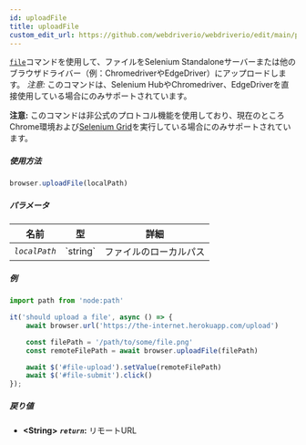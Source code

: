```yaml
---
id: uploadFile
title: uploadFile
custom_edit_url: https://github.com/webdriverio/webdriverio/edit/main/packages/webdriverio/src/commands/browser/uploadFile.ts
---
```


[`file`](https://webdriver.io/docs/api/selenium#file)コマンドを使用して、ファイルをSelenium Standaloneサーバーまたは他のブラウザドライバー（例：ChromedriverやEdgeDriver）にアップロードします。
_注意:_ このコマンドは、Selenium HubやChromedriver、EdgeDriverを直接使用している場合にのみサポートされています。

__注意:__ このコマンドは非公式のプロトコル機能を使用しており、現在のところChrome環境および[Selenium Grid](https://www.selenium.dev/documentation/en/grid/)を実行している場合にのみサポートされています。

##### 使用方法

```js
browser.uploadFile(localPath)
```

##### パラメータ

<table>
  <thead>
    <tr>
      <th>名前</th><th>型</th><th>詳細</th>
    </tr>
  </thead>
  <tbody>
    <tr>
      <td><code><var>localPath</var></code></td>
      <td>`string`</td>
      <td>ファイルのローカルパス</td>
    </tr>
  </tbody>
</table>

##### 例

```js title="uploadFile.js"
import path from 'node:path'

it('should upload a file', async () => {
    await browser.url('https://the-internet.herokuapp.com/upload')

    const filePath = '/path/to/some/file.png'
    const remoteFilePath = await browser.uploadFile(filePath)

    await $('#file-upload').setValue(remoteFilePath)
    await $('#file-submit').click()
});
```

##### 戻り値

- **&lt;String&gt;**
            **<code><var>return</var></code>:**  リモートURL